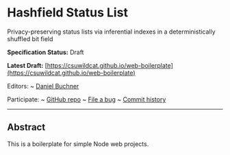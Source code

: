 Hashfield Status List
==================

Privacy-preserving status lists via inferential indexes in a deterministically shuffled bit field

**Specification Status:** Draft

**Latest Draft:**
  [https://csuwildcat.github.io/web-boilerplate](https://csuwildcat.github.io/web-boilerplate)

Editors:
~ [Daniel Buchner](https://www.linkedin.com/in/dbuchner/)

Participate:
~ [GitHub repo](https://github.com/csuwildcat/web-boilerplate)
~ [File a bug](https://github.com/csuwildcat/web-boilerplate/issues)
~ [Commit history](https://github.com/csuwildcat/web-boilerplate/commits/master)

------------------------------------

## Abstract

This is a boilerplate for simple Node web projects.